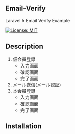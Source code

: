 ## Email-Verify
Laravel 5 Email Verify Example

[![License: MIT](https://img.shields.io/badge/License-MIT-yellow.svg)](https://opensource.org/licenses/MIT)


## Description
1. 仮会員登録
   - 入力画面
   - 確認画面
   - 完了画面
1. メール送信(メール認証)
1. 本会員登録
   - 入力画面
   - 確認画面
   - 完了画面
  
## Installation

